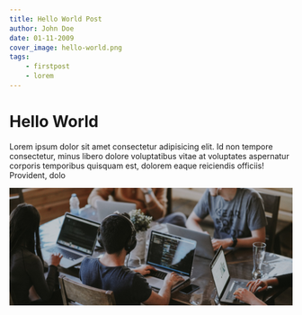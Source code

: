 ```yaml
---
title: Hello World Post
author: John Doe 
date: 01-11-2009
cover_image: hello-world.png
tags:
    - firstpost
    - lorem
---
```


# Hello World

Lorem ipsum dolor sit amet consectetur adipisicing elit. Id non tempore consectetur, minus libero dolore voluptatibus vitae at voluptates aspernatur corporis temporibus quisquam est, dolorem eaque reiciendis officiis! Provident, dolo

![Banner image](../public/images/articles/cover/hello-world.png)